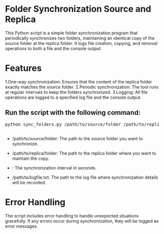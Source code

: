 # Folder Synchronization Source and Replica

This Python script is a simple folder synchronization program that periodically synchronizes two folders, maintaining an identical copy of the source folder at the replica folder. It logs file creation, copying, and removal operations to both a file and the console output.

# Features
1.One-way synchronization: Ensures that the content of the replica folder exactly matches the source folder.
2.Periodic synchronization: The tool runs at regular intervals to keep the folders synchronized.
3.Logging: All file operations are logged to a specified log file and the console output.



## Run the script with the following command:
<pre>
python sync_folders.py /path/to/source/folder /path/to/replica/folder <interval> /path/to/logfile.txt
 </pre>

 
* /path/to/source/folder: The path to the source folder you want to synchronize.

* /path/to/replica/folder: The path to the replica folder where you want to maintain the copy.

* <interval>: The synchronization interval in seconds.

* /path/to/logfile.txt: The path to the log file where synchronization details will be recorded.



# Error Handling
The script includes error handling to handle unexpected situations gracefully. If any errors occur during synchronization, they will be logged as error messages.
